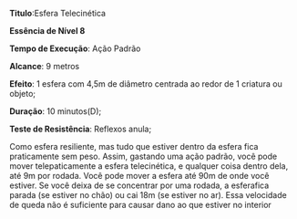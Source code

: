 **Titulo**:Esfera Telecinética

**Essência de Nível 8**

**Tempo de Execução**: Ação Padrão

**Alcance**: 9 metros

**Efeito**: 1 esfera com 4,5m de diâmetro centrada ao redor de 1 criatura ou objeto;

**Duração**: 10 minutos(D);

**Teste de Resistência**: Reflexos anula;

Como esfera resiliente, mas tudo que estiver dentro da esfera fica  praticamente sem peso. Assim, gastando uma ação padrão, você pode mover telepaticamente a esfera telecinética, e qualquer coisa dentro dela, até 9m por rodada. Você pode mover a esfera até 90m de onde você estiver.
Se você deixa de se concentrar por uma rodada, a esferafica parada (se estiver no chão) ou cai 18m (se estiver no ar). Essa velocidade de queda não é suficiente para causar dano ao que estiver no interior